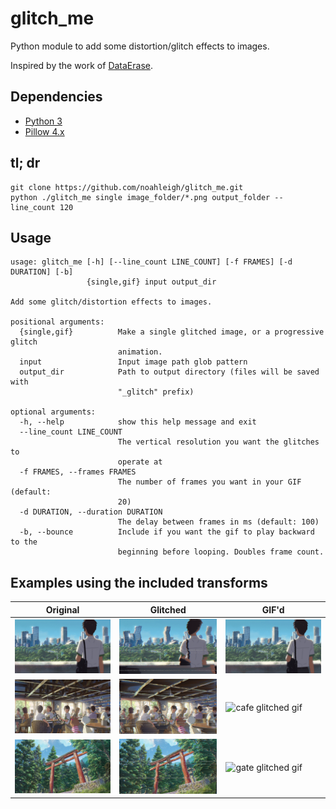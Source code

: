 # glitch_me
Python module to add some distortion/glitch effects to images.

Inspired by the work of [DataErase](http://dataerase.tumblr.com/).

## Dependencies
- [Python 3](https://www.python.org/)
- [Pillow 4.x](https://pypi.python.org/pypi/Pillow/)

## tl; dr
```
git clone https://github.com/noahleigh/glitch_me.git
python ./glitch_me single image_folder/*.png output_folder --line_count 120
```

## Usage
```
usage: glitch_me [-h] [--line_count LINE_COUNT] [-f FRAMES] [-d DURATION] [-b]
                 {single,gif} input output_dir

Add some glitch/distortion effects to images.

positional arguments:
  {single,gif}          Make a single glitched image, or a progressive glitch
                        animation.
  input                 Input image path glob pattern
  output_dir            Path to output directory (files will be saved with
                        "_glitch" prefix)

optional arguments:
  -h, --help            show this help message and exit
  --line_count LINE_COUNT
                        The vertical resolution you want the glitches to
                        operate at
  -f FRAMES, --frames FRAMES
                        The number of frames you want in your GIF (default:
                        20)
  -d DURATION, --duration DURATION
                        The delay between frames in ms (default: 100)
  -b, --bounce          Include if you want the gif to play backward to the
                        beginning before looping. Doubles frame count.
```

## Examples using the included transforms
| Original | Glitched | GIF'd |
|----------|----------|-------|
|![tokyo](readme_assets/tokyo_small.png) | ![tokyo glitched](readme_assets/tokyo_small_glitch.png) | ![tokyo glitched gif](readme_assets/tokyo_small_glitch.gif) |
|![cafe](readme_assets/cafe_small.png) | ![cafe glitched](readme_assets/cafe_small_glitch.png) | ![cafe glitched gif](readme_assets/cafe_small_glitch.gif) |
|![gate](readme_assets/gate_small.png) | ![gate glitched](readme_assets/gate_small_glitch.png) | ![gate glitched gif](readme_assets/gate_small_glitch.gif) |
